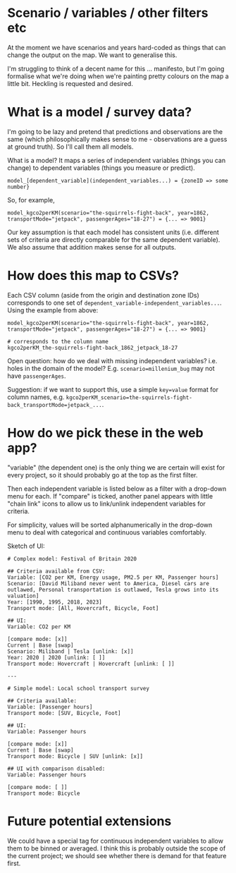 # Scenario / variables / other filters etc

At the moment we have scenarios and years hard-coded as things that can change the output on the map. We want to generalise this.

I'm struggling to think of a decent name for this ... manifesto, but I'm going formalise what we're doing when we're painting pretty colours on the map a little bit. Heckling is requested and desired.

# What is a model / survey data?

I'm going to be lazy and pretend that predictions and observations are the same (which philosophically makes sense to me - observations are a guess at ground truth). So I'll call them all models.

What is a model? It maps a series of independent variables (things you can change) to dependent variables (things you measure or predict).

```
model_[dependent_variable](independent_variables...) = {zoneID => some number}
```

So, for example,

```
model_kgco2perKM(scenario="the-squirrels-fight-back", year=1862, transportMode="jetpack", passengerAges="18-27") = {... => 9001}
```

Our key assumption is that each model has consistent units (i.e. different sets of criteria are directly comparable for the same dependent variable). We also assume that addition makes sense for all outputs.

# How does this map to CSVs?

Each CSV column (aside from the origin and destination zone IDs) corresponds to one set of `dependent_variable-independent_variables...`. Using the example from above:

```
model_kgco2perKM(scenario="the-squirrels-fight-back", year=1862, transportMode="jetpack", passengerAges="18-27") = {... => 9001}

# corresponds to the column name
kgco2perKM_the-squirrels-fight-back_1862_jetpack_18-27
```

Open question: how do we deal with missing independent variables? i.e. holes in the domain of the model? E.g. `scenario=millenium_bug` may not have `passengerAges`.

Suggestion: if we want to support this, use a simple `key=value` format for column names, e.g. `kgco2perKM_scenario=the-squirrels-fight-back_transportMode=jetpack_...`.

# How do we pick these in the web app?

"variable" (the dependent one) is the only thing we are certain will exist for every project, so it should probably go at the top as the first filter.

Then each independent variable is listed below as a filter with a drop-down menu for each. If "compare" is ticked, another panel appears with little "chain link" icons to allow us to link/unlink independent variables for criteria.

For simplicity, values will be sorted alphanumerically in the drop-down menu to deal with categorical and continuous variables comfortably.


Sketch of UI:

```
# Complex model: Festival of Britain 2020

## Criteria available from CSV:
Variable: [CO2 per KM, Energy usage, PM2.5 per KM, Passenger hours]
Scenario: [David Miliband never went to America, Diesel cars are outlawed, Personal transportation is outlawed, Tesla grows into its valuation]
Year: [1990, 1995, 2018, 2023]
Transport mode: [All, Hovercraft, Bicycle, Foot]

## UI:
Variable: CO2 per KM

[compare mode: [x]]
Current | Base [swap]
Scenario: Miliband | Tesla [unlink: [x]]
Year: 2020 | 2020 [unlink: [ ]]
Transport mode: Hovercraft | Hovercraft [unlink: [ ]]

---

# Simple model: Local school transport survey

## Criteria available:
Variable: [Passenger hours]
Transport mode: [SUV, Bicycle, Foot]

## UI:
Variable: Passenger hours

[compare mode: [x]]
Current | Base [swap]
Transport mode: Bicycle | SUV [unlink: [x]]

## UI with comparison disabled:
Variable: Passenger hours

[compare mode: [ ]]
Transport mode: Bicycle
```


# Future potential extensions

We could have a special tag for continuous independent variables to allow them to be binned or averaged. I think this is probably outside the scope of the current project; we should see whether there is demand for that feature first.
